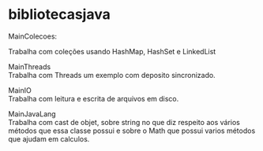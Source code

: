 # bibliotecasjava


<p>MainColecoes:<br />
	<p>Trabalha com coleções usando HashMap, HashSet e LinkedList</p>
<p>MainThreads<br />
	Trabalha com Threads um exemplo com deposito sincronizado.
<p>MainIO<br />
	Trabalha com leitura e escrita de arquivos em disco.
<p>MainJavaLang<br />
	Trabalha com cast de objet, sobre string no que diz respeito aos vários métodos que essa classe possui e sobre o Math que possui varios métodos que ajudam em calculos.
